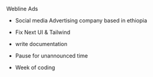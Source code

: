 Webline Ads

- Social media Advertising company based in ethiopia

* Fix Next UI & Tailwind

* write documentation
* Pause for unannounced time
* Week of coding
